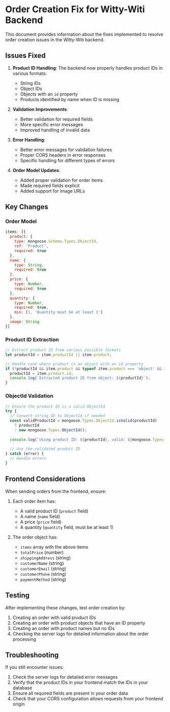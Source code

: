 # Order Creation Fix for Witty-Witi Backend

This document provides information about the fixes implemented to resolve order creation issues in the Witty-Witi backend.

## Issues Fixed

1. **Product ID Handling**: The backend now properly handles product IDs in various formats:
   - String IDs
   - Object IDs
   - Objects with an `id` property
   - Products identified by name when ID is missing

2. **Validation Improvements**:
   - Better validation for required fields
   - More specific error messages
   - Improved handling of invalid data

3. **Error Handling**:
   - Better error messages for validation failures
   - Proper CORS headers in error responses
   - Specific handling for different types of errors

4. **Order Model Updates**:
   - Added proper validation for order items
   - Made required fields explicit
   - Added support for image URLs

## Key Changes

### Order Model

```javascript
items: [{
  product: {
    type: mongoose.Schema.Types.ObjectId,
    ref: 'Product',
    required: true
  },
  name: {
    type: String,
    required: true
  },
  price: {
    type: Number,
    required: true
  },
  quantity: {
    type: Number,
    required: true,
    min: [1, 'Quantity must be at least 1']
  },
  image: String
}]
```

### Product ID Extraction

```javascript
// Extract product ID from various possible formats
let productId = item.productId || item.product;

// Handle case where product is an object with an id property
if (!productId && item.product && typeof item.product === 'object' && item.product.id) {
  productId = item.product.id;
  console.log(`Extracted product ID from object: ${productId}`);
}
```

### ObjectId Validation

```javascript
// Ensure the product ID is a valid ObjectId
try {
  // Convert string ID to ObjectId if needed
  const validProductId = mongoose.Types.ObjectId.isValid(productId) 
    ? productId 
    : new mongoose.Types.ObjectId();
  
  console.log(`Using product ID: ${productId}, valid: ${mongoose.Types.ObjectId.isValid(productId)}`);
  
  // Use the validated product ID
} catch (error) {
  // Handle errors
}
```

## Frontend Considerations

When sending orders from the frontend, ensure:

1. Each order item has:
   - A valid product ID (`product` field)
   - A name (`name` field)
   - A price (`price` field)
   - A quantity (`quantity` field, must be at least 1)

2. The order object has:
   - `items` array with the above items
   - `totalPrice` (number)
   - `shippingAddress` (string)
   - `customerName` (string)
   - `customerEmail` (string)
   - `customerPhone` (string)
   - `paymentMethod` (string)

## Testing

After implementing these changes, test order creation by:

1. Creating an order with valid product IDs
2. Creating an order with product objects that have an ID property
3. Creating an order with product names but no IDs
4. Checking the server logs for detailed information about the order processing

## Troubleshooting

If you still encounter issues:

1. Check the server logs for detailed error messages
2. Verify that the product IDs in your frontend match the IDs in your database
3. Ensure all required fields are present in your order data
4. Check that your CORS configuration allows requests from your frontend origin

